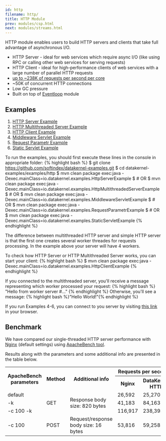 ```yaml
---
id: http
filename: http/
title: HTTP Module
prev: modules/csp.html
next: modules/streams.html
---
```


HTTP module enables users to build HTTP servers and clients that take full advantage of asynchronous I/O.

* HTTP Server - ideal for web services which require async I/O (like using RPC or calling other web services for serving requests)
* HTTP Client - ideal for high-performance clients of web services with a large number of parallel HTTP requests
* [up to ~238K of requests per second per core](#benchmark)
* ~50K of concurrent HTTP connections
* Low GC pressure
* Built on top of [Eventloop](/docs/modules/eventloop/) module

## Examples

1. [HTTP Server Example](https://github.com/softindex/datakernel-examples/blob/master/examples/http/src/main/java/io/datakernel/examples/HttpServerExample.java)
2. [HTTP Multithreaded Server Example](https://github.com/softindex/datakernel-examples/blob/master/examples/http/src/main/java/io/datakernel/examples/HttpMultithreadedServerExample.java)
3. [HTTP Client Example](https://github.com/softindex/datakernel-examples/blob/master/examples/http/src/main/java/io/datakernel/examples/HttpClientExample.java)
4. [Middleware Servlet Example](https://github.com/softindex/datakernel-examples/blob/master/examples/http/src/main/java/io/datakernel/examples/MiddlewareServletExample.java)
5. [Request Parametr Example](https://github.com/softindex/datakernel-examples/blob/master/examples/http/src/main/java/io/datakernel/examples/RequestParametrExample.java)
6. [Static Servlet Example](https://github.com/softindex/datakernel-examples/blob/master/examples/http/src/main/java/io/datakernel/examples/StaticServletExample.java)

To run the examples, you should first execute these lines in the console in appropriate folder:
{% highlight bash %}
$ git clone https://github.com/softindex/datakernel-examples.git
$ cd datakernel-examples/examples/http
$ mvn clean package exec:java -Dexec.mainClass=io.datakernel.examples.HttpServerExample
$ # OR
$ mvn clean package exec:java -Dexec.mainClass=io.datakernel.examples.HttpMultithreadedServerExample
$ # OR
$ mvn clean package exec:java -Dexec.mainClass=io.datakernel.examples.MiddlewareServletExample
$ # OR
$ mvn clean package exec:java -Dexec.mainClass=io.datakernel.examples.RequestParametrExample
$ # OR
$ mvn clean package exec:java -Dexec.mainClass=io.datakernel.examples.StaticServletExample
{% endhighlight %}

The difference between multithreaded HTTP server and simple HTTP server is that the first one creates several worker threades for requests processing. In the example above your server will have 4 workers.

To check how HTTP Server or HTTP Multithreaded Server works, you can start your client:
{% highlight bash %}
$ mvn clean package exec:java -Dexec.mainClass=io.datakernel.examples.HttpClientExample
{% endhighlight %}

If you connected to the multithreaded server, you'll receive a message representing which worker processed your request:
{% highlight bash %} 
"Hello from worker server #..." 
{% endhighlight %}
Otherwise, you'll see a message: {% highlight bash %}"Hello World!"{% endhighlight %} 

If you run Examples 4-6, you can connect to you server by visiting [this link](http://localhost:8080/) in your browser.

## Benchmark

We have compared our single-threaded HTTP server performance with [Nginx](http://nginx.org) (default settings) using [ApacheBench tool](http://httpd.apache.org/docs/2.4/programs/ab.html).

Results along with the parameters and some additional info are presented in the table below.

<table>
  <tr>
    <th rowspan="2">ApacheBench parameters</th>
    <th rowspan="2">Method</th>
    <th rowspan="2">Additional info</th>
    <th colspan="2">Requests per second</th>
  </tr>
  <tr>
    <th>Nginx</th>
    <th>DataKernel HTTP</th>
  </tr>
  <tr>
    <td>default</td>
    <td rowspan="3">GET</td>
    <td rowspan="3">Response body size: 820 bytes</td>
    <td>26,592</td>
    <td>25,270</td>
  </tr>
  <tr>
    <td>-k</td>
    <td>41,183</td>
    <td>84,163</td>
  </tr>
  <tr>
    <td>-c 100 -k</td>
    <td>116,917</td>
    <td>238,393</td>
  </tr>
  <tr>
    <td>-c 100</td>
    <td>POST</td>
    <td>Request/response body size: 16 bytes</td>
    <td>53,816</td>
    <td>59,258</td>
  </tr>
</table>
